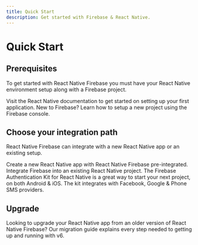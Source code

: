 ```yaml
---
title: Quick Start
description: Get started with Firebase & React Native.
---
```


# Quick Start

## Prerequisites

To get started with React Native Firebase you must have your React Native environment setup along with a Firebase project.

<Grid columns="2">
	<Block
		title="Getting started with React Native"
		to="https://facebook.github.io/react-native/docs/getting-started"
		icon="code"
		color="#61dafb"
	>
		Visit the React Native documentation to get started on setting up your first application.
  	</Block>
	<Block
		title="Creating a Firebase Project"
		to="/quick-start/create-firebase-project"
		icon="forward"
		color="#FBC02D"
	>
		New to Firebase? Learn how to setup a new project using the Firebase console.
  	</Block>
</Grid>

## Choose your integration path

React Native Firebase can integrate with a new React Native app or an existing setup.

<Grid columns="3">
	<Block
		title="New Project"
		to="/quick-start/new-project"
		icon="fiber_new"
		color="#4CAF50"
	>
		Create a new React Native app with React Native Firebase pre-integrated.
  	</Block>
	<Block
		title="Existing Projects"
		to="/quick-start/existing-project"
		icon="forward"
		color="#0a6ebd"
	>
		Integrate Firebase into an existing React Native project.
  	</Block>
	<Block
		title="Firebase Authentication Kit"
		to="https://react-native.market/products/firebase-authentication-kit?utm_source=react-native-firebase&utm_medium=quick_start&utm_campaign=documentation"
		icon="build"
		color="#285E61"
	>
		The Firebase Authentication Kit for React Native is a great way to start your next project, on both Android & iOS. The kit integrates with Facebook, Google & Phone SMS providers.
  	</Block>
</Grid>

## Upgrade

<Grid columns="1">
	<Block
		title="Upgrade from v5.x.x"
		to="/migrating-to-v6"
		icon="build"
		color="#bd590a"
	>
		Looking to upgrade your React Native app from an older version of React Native Firebase? Our migration guide explains every step needed to getting up and running with v6.
	</Block>
</Grid>
